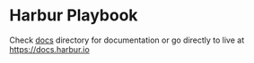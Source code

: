 # Harbur Playbook

Check [docs] directory for documentation or go directly to live at https://docs.harbur.io

[docs]: /docs

















